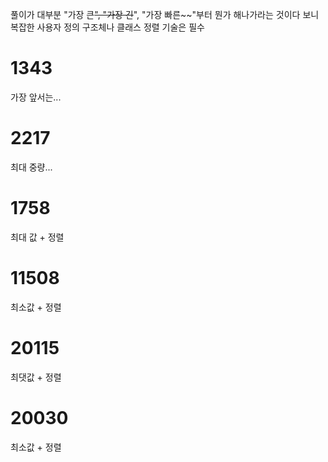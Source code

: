 풀이가 대부분 "가장 큰~~", "가장 긴~~", "가장 빠른~~"부터 뭔가 해나가라는 것이다 보니 복잡한 사용자 정의 구조체나 클래스 정렬 기술은 필수


# 1343
가장 앞서는...

# 2217
최대 중량...

# 1758
최대 값 + 정렬

# 11508
최소값 + 정렬

# 20115
최댓값 + 정렬

# 20030
최소값 + 정렬